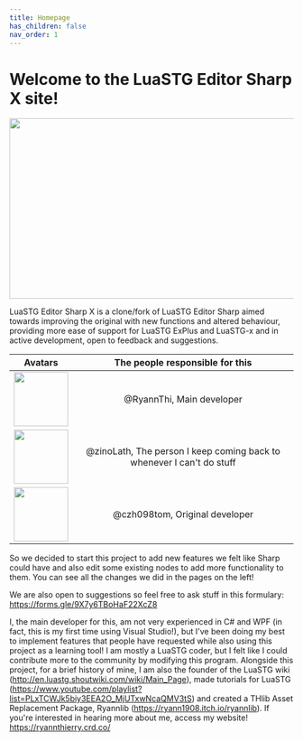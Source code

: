 ```yaml
---
title: Homepage
has_children: false
nav_order: 1
---
```

<link rel="shortcut icon" type="image/x-icon" href="favicon.ico">

# Welcome to the LuaSTG Editor Sharp X site!

<p align="center">
  <img width="512" height="320" src="https://raw.githubusercontent.com/RyannThi/LuaSTG-Editor-Sharp-X/main/LuaSTGEditorSharp/SplashScreen.png">
</p>

LuaSTG Editor Sharp X is a clone/fork of LuaSTG Editor Sharp aimed towards improving the original with new functions and altered behaviour, providing more ease of support for LuaSTG ExPlus and LuaSTG-x and in active development, open to feedback and suggestions.

| Avatars | The people responsible for this | 
| - | :-: |
| <img width="96" height="96" align="center" src="https://raw.githubusercontent.com/RyannThi/LuaSTG-Editor-Sharp-X/main/LuaSTGEditorSharp.Core.Windows/AboutMenu/ryannthipfp.png"> | @RyannThi, Main developer | 
| <img width="96" height="96" align="center" src="https://raw.githubusercontent.com/RyannThi/LuaSTG-Editor-Sharp-X/main/LuaSTGEditorSharp.Core.Windows/AboutMenu/zinopfp.png"> | @zinoLath, The person I keep coming back to whenever I can't do stuff |
| <img width="96" height="96" align="center" src="https://raw.githubusercontent.com/RyannThi/LuaSTG-Editor-Sharp-X/main/LuaSTGEditorSharp.Core.Windows/AboutMenu/tompfp.png"> | @czh098tom, Original developer |

So we decided to start this project to add new features we felt like Sharp could have and also edit some existing nodes to add more functionality to them. You can see all the changes we did in the pages on the left!

We are also open to suggestions so feel free to ask stuff in this formulary: https://forms.gle/9X7y6TBoHaF22XcZ8

I, the main developer for this, am not very experienced in C# and WPF (in fact, this is my first time using Visual Studio!), but I've been doing my best to implement features that people have requested while also using this project as a learning tool! I am mostly a LuaSTG coder, but I felt like I could contribute more to the community by modifying this program. Alongside this project, for a brief history of mine, I am also the founder of the LuaSTG wiki (http://en.luastg.shoutwiki.com/wiki/Main_Page), made tutorials for LuaSTG (https://www.youtube.com/playlist?list=PLxTCWJk5biy3EEA2O_MjUTxwNcaQMV3tS) and created a THlib Asset Replacement Package, Ryannlib (https://ryann1908.itch.io/ryannlib). If you're interested in hearing more about me, access my website! https://ryannthierry.crd.co/
